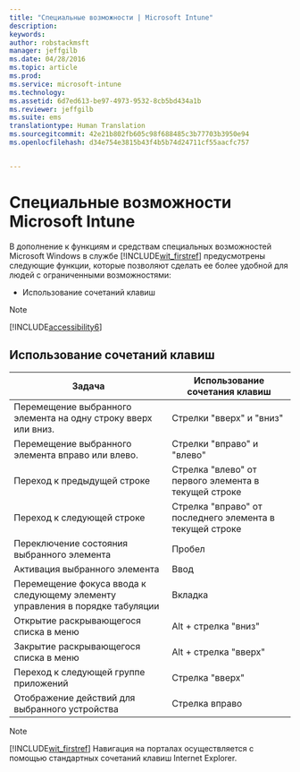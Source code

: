 ```yaml
---
title: "Специальные возможности | Microsoft Intune"
description: 
keywords: 
author: robstackmsft
manager: jeffgilb
ms.date: 04/28/2016
ms.topic: article
ms.prod: 
ms.service: microsoft-intune
ms.technology: 
ms.assetid: 6d7ed613-be97-4973-9532-8cb5bd434a1b
ms.reviewer: jeffgilb
ms.suite: ems
translationtype: Human Translation
ms.sourcegitcommit: 42e21b802fb605c98f688485c3b77703b3950e94
ms.openlocfilehash: d34e754e3815b43f4b5b74d24711cf55aacfc757


---
```


# Специальные возможности Microsoft Intune
В дополнение к функциям и средствам специальных возможностей Microsoft Windows в службе [!INCLUDE[wit_firstref](./includes/wit_firstref_md.md)] предусмотрены следующие функции, которые позволяют сделать ее более удобной для людей с ограниченными возможностями:

-   Использование сочетаний клавиш

> [!NOTE]
> [!INCLUDE[accessibility6](./includes/accessibility6_md.md)]

## Использование сочетаний клавиш

|Задача|Использование сочетания клавиш|
|--------------|------------------------------|
|Перемещение выбранного элемента на одну строку вверх или вниз.|Стрелки "вверх" и "вниз"|
|Перемещение выбранного элемента вправо или влево.|Стрелки "вправо" и "влево"|
|Переход к предыдущей строке|Стрелка "влево" от первого элемента в текущей строке|
|Переход к следующей строке|Стрелка "вправо" от последнего элемента в текущей строке|
|Переключение состояния выбранного элемента|Пробел|
|Активация выбранного элемента|Ввод|
|Перемещение фокуса ввода к следующему элементу управления в порядке табуляции|Вкладка|
|Открытие раскрывающегося списка в меню|Alt + стрелка "вниз"|
|Закрытие раскрывающегося списка в меню|Alt + стрелка "вверх"|
|Переход к следующей группе приложений|Стрелка "вверх"|
|Отображение действий для выбранного устройства|Стрелка вправо|
> [!NOTE]
> [!INCLUDE[wit_firstref](./includes/wit_firstref_md.md)] Навигация на порталах осуществляется с помощью стандартных сочетаний клавиш Internet Explorer.




<!--HONumber=Jun16_HO4-->


